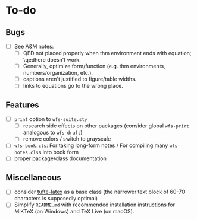 To-do
=====

Bugs
----
* [ ] See A&M notes:
    * [ ] QED not placed properly when thm environment ends with equation; \qedhere doesn't work.
    * [ ] Generally, optimize form/function (e.g. thm environments, numbers/organization, etc.).
    * [ ] captions aren't justified to figure/table widths.
    * [ ] links to equations go to the wrong place.

Features
--------
* [ ] `print` option to `wfs-suite.sty`
   * [ ] research side effects on other packages
     (consider global `wfs-print` analogous to `wfs-draft`)
   * [ ] remove colors / switch to grayscale
* [ ] `wfs-book.cls`: For taking long-form notes / 
  For compiling many `wfs-notes.cls`s into book form
* [ ] proper package/class documentation

Miscellaneous
-------------
* [ ] consider [tufte-latex](https://ctan.org/pkg/tufte-latex?lang=en)
  as a base class (the narrower text block of 60-70 characters is supposedly
  optimal)
* [ ] Simplify `README.md` with recommended installation instructions for MiKTeX (on Windows) and TeX Live (on macOS).
